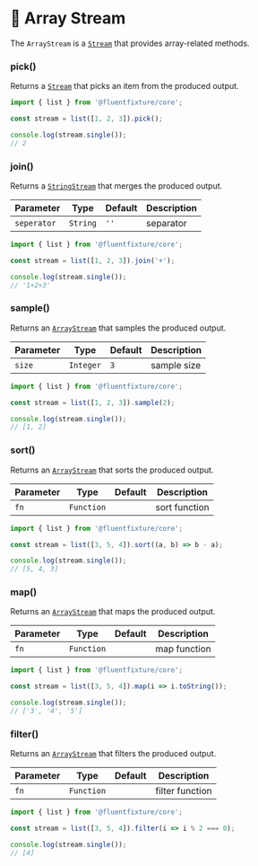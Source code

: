 # 💙 Array Stream

The `ArrayStream` is a [`Stream`](stream.md) that provides array-related methods.

### pick()

Returns a [`Stream`](stream.md) that picks an item from the produced output.

```typescript
import { list } from '@fluentfixture/core';

const stream = list([1, 2, 3]).pick();

console.log(stream.single());
// 2
```

### join()

Returns a [`StringStream`](string-stream.md) that merges the produced output.

| Parameter   | Type     | Default | Description |
|-------------|----------|---------|-------------|
| `seperator` | `String` | `''`    | separator   |

```typescript
import { list } from '@fluentfixture/core';

const stream = list([1, 2, 3]).join('+');

console.log(stream.single());
// '1+2+3'
```

### sample()

Returns an [`ArrayStream`](array-stream.md) that samples the produced output.

| Parameter  | Type      | Default | Description  |
|------------|-----------|---------|--------------|
| `size`     | `Integer` | `3`     | sample size  |

```typescript
import { list } from '@fluentfixture/core';

const stream = list([1, 2, 3]).sample(2);

console.log(stream.single());
// [1, 2]
```

### sort()

Returns an [`ArrayStream`](array-stream.md) that sorts the produced output.

| Parameter  | Type       | Default | Description   |
|------------|------------|---------|---------------|
| `fn`       | `Function` |         | sort function |

```typescript
import { list } from '@fluentfixture/core';

const stream = list([3, 5, 4]).sort((a, b) => b - a);

console.log(stream.single());
// [5, 4, 3]
```

### map()

Returns an [`ArrayStream`](array-stream.md) that maps the produced output.

| Parameter  | Type       | Default | Description  |
|------------|------------|---------|--------------|
| `fn`       | `Function` |         | map function |

```typescript
import { list } from '@fluentfixture/core';

const stream = list([3, 5, 4]).map(i => i.toString());

console.log(stream.single());
// ['3', '4', '5']
```

### filter()

Returns an [`ArrayStream`](array-stream.md) that filters the produced output.

| Parameter  | Type       | Default | Description     |
|------------|------------|---------|-----------------|
| `fn`       | `Function` |         | filter function |

```typescript
import { list } from '@fluentfixture/core';

const stream = list([3, 5, 4]).filter(i => i % 2 === 0);

console.log(stream.single());
// [4]
```

